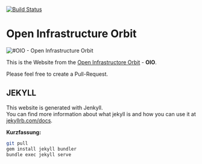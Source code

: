 [![Build Status](https://travis-ci.org/OpenInfrastructureOrbit/oio.social.svg?branch=master)](https://travis-ci.org/OpenInfrastructureOrbit/oio.social)

Open Infrastructure Orbit
===========================
![#OIO - Open Infrastructure Orbit](https://oio.social/images/OIO-badge.svg "OIO")

This is the Website from the [Open Infrastructore Orbit](https://oio.social) - **OIO**.

Please feel free to create a Pull-Request.


 JEKYLL
---------

This website is generated with Jenkyll.<br/>
You can find more information about what jekyll is and how you can use it at [jekyllrb.com/docs](https://jekyllrb.com/docs/).

**Kurzfassung:**
```bash
git pull
gem install jekyll bundler
bundle exec jekyll serve
```
